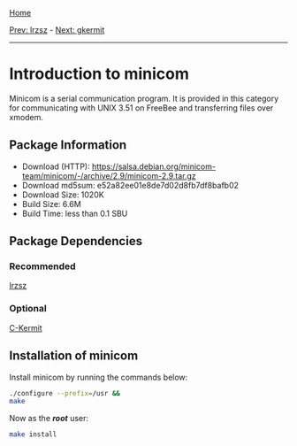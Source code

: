 [Home](../)

[Prev: lrzsz](./5-lrzsz.md) - [Next: gkermit](./7-gkermit.md)

***

# Introduction to minicom
Minicom is a serial communication program. It is provided in this category for communicating with UNIX 3.51 on
FreeBee and transferring files over xmodem.

## Package Information
- Download (HTTP): https://salsa.debian.org/minicom-team/minicom/-/archive/2.9/minicom-2.9.tar.gz
- Download md5sum: e52a82ee01e8de7d02d8fb7df8bafb02
- Download Size: 1020K
- Build Size: 6.6M
- Build Time: less than 0.1 SBU

## Package Dependencies
### Recommended
  [lrzsz](./5-lrzsz.md)

### Optional
  [C-Kermit](https://github.com/KermitProject/ckermit)

## Installation of minicom
Install minicom by running the commands below:
```Bash
./configure --prefix=/usr &&
make
```

Now as the ***root*** user:
```Bash
make install
```

